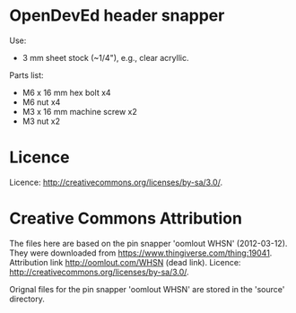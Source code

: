 # OpenDevEd header snapper

Use: 
* 3 mm sheet stock (~1/4"), e.g., clear acryllic.

Parts list:
* M6 x 16 mm hex bolt x4
* M6 nut x4 
* M3 x 16 mm machine screw x2
* M3 nut x2


# Licence

Licence: http://creativecommons.org/licenses/by-sa/3.0/.

# Creative Commons Attribution

The files here are based on the pin snapper 'oomlout WHSN' (2012-03-12). They were downloaded from https://www.thingiverse.com/thing:19041. Attribution link http://oomlout.com/WHSN (dead link). Licence: http://creativecommons.org/licenses/by-sa/3.0/.

Orignal files for the pin snapper 'oomlout WHSN' are stored in the 'source' directory.
